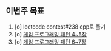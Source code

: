 ## 이번주 목표
1. [o] leetcode contest#238 cpp로 풀기
2. [o] [게임 프로그래밍 패턴 4~5장](https://github.com/jh20s/design-pattern)
3. [o] [게임 프로그래밍 패턴 6~7장](https://blog.naver.com/jh20s/222321635690)



